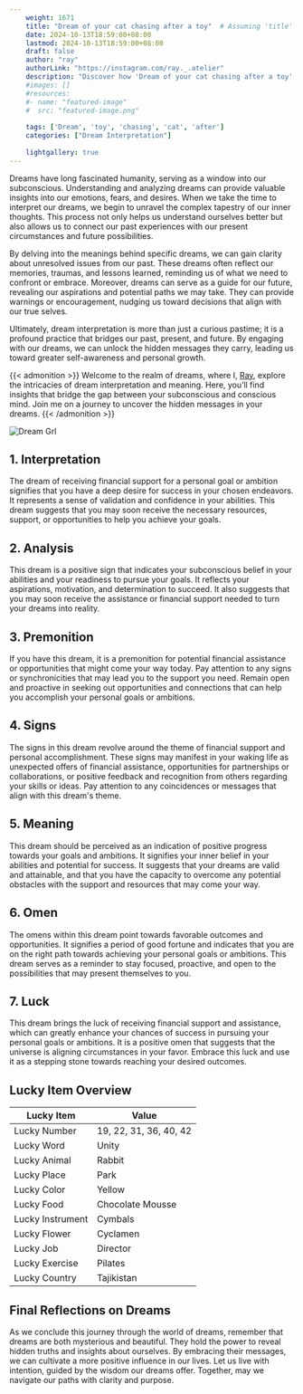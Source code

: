 ```yaml
---
    weight: 1671
    title: "Dream of your cat chasing after a toy"  # Assuming 'title' column exists
    date: 2024-10-13T18:59:00+08:00
    lastmod: 2024-10-13T18:59:00+08:00
    draft: false
    author: "ray"
    authorLink: "https://instagram.com/ray._.atelier"
    description: "Discover how 'Dream of your cat chasing after a toy' can interpret your future and uncover its significant meanings in your life."
    #images: []
    #resources:
    #- name: "featured-image"
    #  src: "featured-image.png"
    
    tags: ['Dream', 'toy', 'chasing', 'cat', 'after']
    categories: ["Dream Interpretation"]
    
    lightgallery: true
---
```

    
Dreams have long fascinated humanity, serving as a window into our subconscious. Understanding and analyzing dreams can provide valuable insights into our emotions, fears, and desires. When we take the time to interpret our dreams, we begin to unravel the complex tapestry of our inner thoughts. This process not only helps us understand ourselves better but also allows us to connect our past experiences with our present circumstances and future possibilities.

By delving into the meanings behind specific dreams, we can gain clarity about unresolved issues from our past. These dreams often reflect our memories, traumas, and lessons learned, reminding us of what we need to confront or embrace. Moreover, dreams can serve as a guide for our future, revealing our aspirations and potential paths we may take. They can provide warnings or encouragement, nudging us toward decisions that align with our true selves.

Ultimately, dream interpretation is more than just a curious pastime; it is a profound practice that bridges our past, present, and future. By engaging with our dreams, we can unlock the hidden messages they carry, leading us toward greater self-awareness and personal growth.

{{< admonition >}}
Welcome to the realm of dreams, where I, [Ray](https://instagram.com/ray._.atelier), explore the intricacies of dream interpretation and meaning. Here, you’ll find insights that bridge the gap between your subconscious and conscious mind. Join me on a journey to uncover the hidden messages in your dreams.
{{< /admonition >}}

![Dream Grl](https://cdn.pixabay.com/photo/2017/11/02/03/35/gothic-2910057_1280.jpg "Dream Grl")

## 1. Interpretation
 The dream of receiving financial support for a personal goal or ambition signifies that you have a deep desire for success in your chosen endeavors. It represents a sense of validation and confidence in your abilities. This dream suggests that you may soon receive the necessary resources, support, or opportunities to help you achieve your goals.

## 2. Analysis
 This dream is a positive sign that indicates your subconscious belief in your abilities and your readiness to pursue your goals. It reflects your aspirations, motivation, and determination to succeed. It also suggests that you may soon receive the assistance or financial support needed to turn your dreams into reality.

## 3. Premonition
 If you have this dream, it is a premonition for potential financial assistance or opportunities that might come your way today. Pay attention to any signs or synchronicities that may lead you to the support you need. Remain open and proactive in seeking out opportunities and connections that can help you accomplish your personal goals or ambitions.

## 4. Signs
 The signs in this dream revolve around the theme of financial support and personal accomplishment. These signs may manifest in your waking life as unexpected offers of financial assistance, opportunities for partnerships or collaborations, or positive feedback and recognition from others regarding your skills or ideas. Pay attention to any coincidences or messages that align with this dream's theme.

## 5. Meaning
 This dream should be perceived as an indication of positive progress towards your goals and ambitions. It signifies your inner belief in your abilities and potential for success. It suggests that your dreams are valid and attainable, and that you have the capacity to overcome any potential obstacles with the support and resources that may come your way.

## 6. Omen
 The omens within this dream point towards favorable outcomes and opportunities. It signifies a period of good fortune and indicates that you are on the right path towards achieving your personal goals or ambitions. This dream serves as a reminder to stay focused, proactive, and open to the possibilities that may present themselves to you.

## 7. Luck
 This dream brings the luck of receiving financial support and assistance, which can greatly enhance your chances of success in pursuing your personal goals or ambitions. It is a positive omen that suggests that the universe is aligning circumstances in your favor. Embrace this luck and use it as a stepping stone towards reaching your desired outcomes.

## Lucky Item Overview
| Lucky Item          | Value              |
|---------------|--------------------|
| Lucky Number        | 19, 22, 31, 36, 40, 42  |
| Lucky Word          | Unity |
| Lucky Animal        | Rabbit |
| Lucky Place         | Park     |
| Lucky Color         | Yellow     |
| Lucky Food          | Chocolate Mousse      |
| Lucky Instrument    | Cymbals |
| Lucky Flower        | Cyclamen    |
| Lucky Job           | Director       |
| Lucky Exercise      | Pilates  |
| Lucky Country       | Tajikistan    |


##  Final Reflections on Dreams

As we conclude this journey through the world of dreams, remember that dreams are both mysterious and beautiful. They hold the power to reveal hidden truths and insights about ourselves. By embracing their messages, we can cultivate a more positive influence in our lives. Let us live with intention, guided by the wisdom our dreams offer. Together, may we navigate our paths with clarity and purpose.
